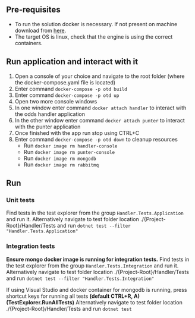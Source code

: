 ## Pre-requisites

 - To run the solution docker is necessary. If not present on machine download from [here](https://www.docker.com/products/docker-desktop/).
 - The target OS is linux, check that the engine is using the correct containers.

## Run application and interact with it
 1. Open a console of your choice and navigate to the root folder (where the docker-compose.yaml file is located)
 2. Enter command `docker-compose -p otd build`
 3. Enter command `docker-compose -p otd up`
 4. Open two more console windows
 5. In one window enter command `docker attach handler` to interact with the odds handler application
 6. In the other window enter command `docker attach punter` to interact with the punter application
 7. Once finished with the app run stop using CTRL+C
 8. Enter command `docker-compose -p otd down` to cleanup resources
    - Run `docker image rm handler-console` 
    - Run `docker image rm punter-console`
    - Run `docker image rm mongodb`
    - Run `docker image rm rabbitmq`

## Run 
### Unit tests
Find tests in the test explorer from the group `Handler.Tests.Application` and run it.
Alternatively navigate to test folder location  ./{Project-Root}/Handler/Tests and run `dotnet test --filter "Handler.Tests.Application"`
### Integration tests
__Ensure mongo docker image is running for integration tests.__
Find tests in the test explorer from the group  `Handler.Tests.Integration` and run it.
Alternatively navigate to test folder location  ./{Project-Root}/Handler/Tests and run `dotnet test --filter "Handler.Tests.Integration"`

If using Visual Studio and docker container for mongodb is running, press shortcut keys for running all tests __(default CTRL+R, A) (TestExplorer.RunAllTests)__
Alternatively navigate to test folder location  ./{Project-Root}/Handler/Tests and run `dotnet test`